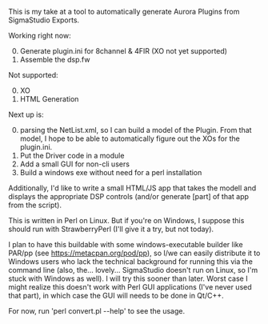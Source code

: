 This is my take at a tool to automatically generate Aurora Plugins from SigmaStudio Exports.

Working right now:

0. Generate plugin.ini for 8channel & 4FIR (XO not yet supported)
0. Assemble the dsp.fw

Not supported:

0. XO
0. HTML Generation

Next up is:

0. parsing the NetList.xml, so I can build a model of the Plugin. From that model, I hope to be able to automatically figure out the XOs for the plugin.ini.
0. Put the Driver code in a module
0. Add a small GUI for non-cli users
0. Build a windows exe without need for a perl installation

Additionally, I'd like to write a small HTML/JS app that takes the modell and displays the appropriate DSP controls (and/or generate [part] of that app from the script).

This is written in Perl on Linux. But if you're on Windows, I suppose this should run with StrawberryPerl (I'll give it a try, but not today).

I plan to have this buildable with some windows-executable builder like PAR/pp (see https://metacpan.org/pod/pp), so I/we can easily distribute it to Windows users who lack the technical background for running this via the command line (also, the... lovely... SigmaStudio doesn't run on Linux, so I'm stuck with Windows as well).
I will try this sooner than later. Worst case I might realize this doesn't work with Perl GUI applications (I've never used that part), in which case the GUI will needs to be done in Qt/C++.

For now, run 'perl convert.pl --help' to see the usage.
